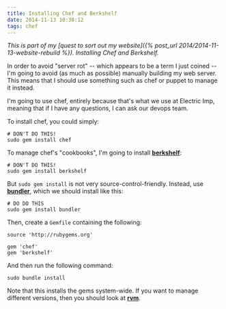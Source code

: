 ```yaml
---
title: Installing Chef and Berkshelf
date: 2014-11-13 10:38:12
tags: chef
---
```


*This is part of my [quest to sort out my website]({% post_url 2014/2014-11-13-website-rebuild %}).
Installing Chef and Berkshelf.*

In order to avoid "server rot" -- which appears to be a term I just coined --
I'm going to avoid (as much as possible) manually building my web server. This
means that I should use something such as chef or puppet to manage it instead.

I'm going to use chef, entirely because that's what we use at Electric Imp,
meaning that if I have any questions, I can ask our devops team.

To install chef, you could simply:

    # DON'T DO THIS!
    sudo gem install chef

To manage chef's "cookbooks", I'm going to install
[**berkshelf**](http://berkshelf.com/):

    # DON'T DO THIS!
    sudo gem install berkshelf

But `sudo gem install` is not very source-control-friendly. Instead, use
[**bundler**](http://bundler.io/), which we should install like this:

    # DO DO THIS
    sudo gem install bundler

Then, create a `Gemfile` containing the following:

    source 'http://rubygems.org'

    gem 'chef'
    gem 'berkshelf'

And then run the following command:

    sudo bundle install

Note that this installs the gems system-wide. If you want to manage different
versions, then you should look at [**rvm**](http://rvm.io/).
